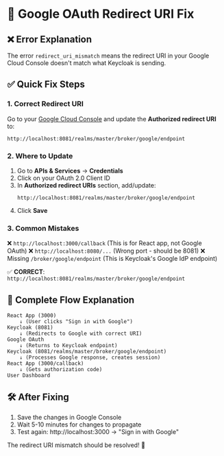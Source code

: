 # 🚨 Google OAuth Redirect URI Fix

## ❌ **Error Explanation**
The error `redirect_uri_mismatch` means the redirect URI in your Google Cloud Console doesn't match what Keycloak is sending.

## ✅ **Quick Fix Steps**

### 1. **Correct Redirect URI**
Go to your [Google Cloud Console](https://console.cloud.google.com/) and update the **Authorized redirect URI** to:

```
http://localhost:8081/realms/master/broker/google/endpoint
```

### 2. **Where to Update**
1. Go to **APIs & Services** → **Credentials**
2. Click on your OAuth 2.0 Client ID
3. In **Authorized redirect URIs** section, add/update:
   ```
   http://localhost:8081/realms/master/broker/google/endpoint
   ```
4. Click **Save**

### 3. **Common Mistakes**
❌ `http://localhost:3000/callback` (This is for React app, not Google OAuth)
❌ `http://localhost:8080/...` (Wrong port - should be 8081)
❌ Missing `/broker/google/endpoint` (This is Keycloak's Google IdP endpoint)

✅ **CORRECT**: `http://localhost:8081/realms/master/broker/google/endpoint`

## 🔄 **Complete Flow Explanation**

```
React App (3000)
    ↓ (User clicks "Sign in with Google")
Keycloak (8081)
    ↓ (Redirects to Google with correct URI)
Google OAuth
    ↓ (Returns to Keycloak endpoint)
Keycloak (8081/realms/master/broker/google/endpoint)
    ↓ (Processes Google response, creates session)
React App (3000/callback)
    ↓ (Gets authorization code)
User Dashboard
```

## 🛠️ **After Fixing**

1. Save the changes in Google Console
2. Wait 5-10 minutes for changes to propagate
3. Test again: http://localhost:3000 → "Sign in with Google"

The redirect URI mismatch should be resolved! 🎉